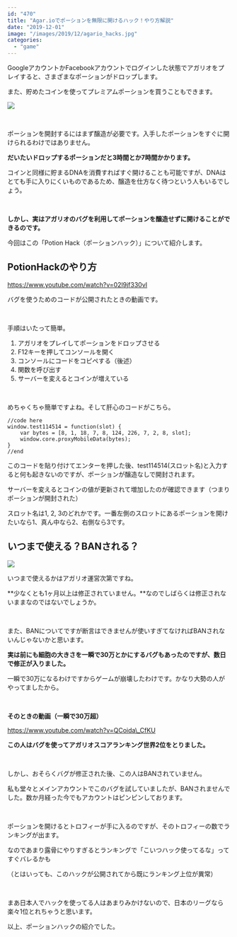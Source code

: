 ```yaml
---
id: "470"
title: "Agar.ioでポーションを無限に開けるハック！やり方解説"
date: "2019-12-01"
image: "/images/2019/12/agario_hacks.jpg"
categories: 
  - "game"
---
```


GoogleアカウントかFacebookアカウントでログインした状態でアガリオをプレイすると、さまざまなポーションがドロップします。

また、貯めたコインを使ってプレミアムポーションを買うこともできます。

![](../../assets/images/2019/12/potions.png)

 

ポーションを開封するにはまず醸造が必要です。入手したポーションをすぐに開けられるわけではありません。

**だいたいドロップするポーションだと3時間とか7時間かかります。**

コインと同様に貯まるDNAを消費すればすぐ開けることも可能ですが、DNAはとても手に入りにくいものであるため、醸造を仕方なく待つという人もいるでしょう。

 

**しかし、実はアガリオのバグを利用してポーションを醸造せずに開けることができるのです。**

今回はこの「Potion Hack（ポーションハック）」について紹介します。

## PotionHackのやり方

https://www.youtube.com/watch?v=02l9jf330vI

バグを使うためのコードが公開されたときの動画です。

 

手順はいたって簡単。

1. アガリオをプレイしてポーションをドロップさせる
2. F12キーを押してコンソールを開く
3. コンソールにコードをコピペする（後述）
4. 関数を呼び出す
5. サーバーを変えるとコインが増えている

 

めちゃくちゃ簡単ですよね。そして肝心のコードがこちら。

```
//code here
window.test114514 = function(slot) {
    var bytes = [8, 1, 18, 7, 8, 124, 226, 7, 2, 8, slot];
    window.core.proxyMobileData(bytes);
}
//end
```

このコードを貼り付けてエンターを押した後、test114514(スロット名)と入力すると何も起きないのですが、ポーションが醸造なしで開封されます。

サーバーを変えるとコインの値が更新されて増加したのが確認できます（つまりポーションが開封された）

スロット名は1, 2, 3のどれかです。一番左側のスロットにあるポーションを開けたいなら1、真ん中なら2、右側なら3です。

## いつまで使える？BANされる？

![](../../assets/images/2019/12/question-3d.jpg)

いつまで使えるかはアガリオ運営次第ですね。

**少なくとも1ヶ月以上は修正されていません。**なのでしばらくは修正されないままなのではないでしょうか。

 

また、BANについてですが断言はできませんが使いすぎてなければBANされないんじゃないかと思います。

**実は前にも細胞の大きさを一瞬で30万とかにするバグもあったのですが、数日で修正が入りました。**

一瞬で30万になるわけですからゲームが崩壊したわけです。かなり大勢の人がやってましたから。

 

**そのときの動画（一瞬で30万超）**

https://www.youtube.com/watch?v=QCoida\_CfKU

**この人はバグを使ってアガリオスコアランキング世界2位をとりました。**

 

しかし、おそらくバグが修正された後、この人はBANされていません。

私も堂々とメインアカウントでこのバグを試していましたが、BANされませんでした。数か月経った今でもアカウントはピンピンしております。

 

ポーションを開けるとトロフィーが手に入るのですが、そのトロフィーの数でランキングが出ます。

なのであまり露骨にやりすぎるとランキングで「こいつハック使ってるな」ってすぐバレるかも

（とはいっても、このハックが公開されてから既にランキング上位が異常）

 

まあ日本人でハックを使ってる人はあまりみかけないので、日本のリーグなら楽々1位とれちゃうと思います。

以上、ポーションハックの紹介でした。
